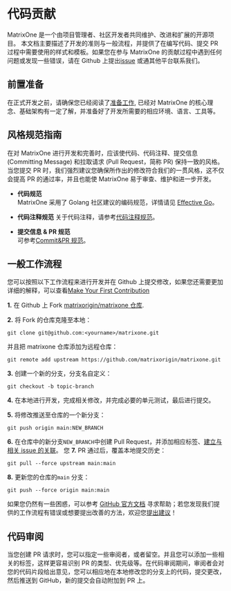# **代码贡献**

MatrixOne 是一个由项目管理者、社区开发者共同维护、改进和扩展的开源项目。
本文档主要描述了开发的准则与一般流程，并提供了在编写代码、提交 PR 过程中需要使用的样式和模板。如果您在参与 MatrixOne 的贡献过程中遇到任何问题或发现一些错误，请在 Github 上提出[issue](https://github.com/matrixorigin/matrixone/issues) 或通其他平台联系我们。

## **前置准备**

在正式开发之前，请确保您已经阅读了[准备工作](preparation.md), 已经对 MatrixOne 的核心理念、基础架构有一定了解，并准备好了开发所需要的相应环境、语言、工具等。

## **风格规范指南** <a name="get-familiar-with-style"></a>

在对 MatrixOne 进行开发和完善时，应该使代码、代码注释、提交信息 (Committing Message) 和拉取请求 (Pull Request，简称 PR) 保持一致的风格。当您提交 PR 时，我们强烈建议您确保所作出的修改符合我们的一贯风格，这不仅会提高 PR 的通过率，并且也能使 MatrixOne 易于审查、维护和进一步开发。

* **代码规范**  
MatrixOne 采用了 Golang 社区建议的编码规范，详情请见 [Effective Go](https://go.dev/doc/effective_go)。

* **代码注释规范**
关于代码注释，请参考[代码注释规范](../Code-Style/code-comment-style.md)。

* **提交信息 & PR 规范**  
可参考[Commit&PR 规范](../Code-Style/code-comment-style.md)。

## **一般工作流程<c name="workflow"></c>**

您可以按照以下工作流程来进行开发并在 Github 上提交修改，如果您还需要更加详细的解释，可以查看[Make Your First Contribution](../make-your-first-contribution.md)

**1.** 在 Github 上 Fork [matrixorigin/matrixone 仓库](https://github.com/matrixorigin/matrixone).

**2.** 将 Fork 的仓库克隆至本地： 

```
git clone git@github.com:<yourname>/matrixone.git
```    

并且把 matrixone 仓库添加为远程仓库： 

```
git remote add upstream https://github.com/matrixorigin/matrixone.git
```  

**3.** 创建一个新的分支，分支名自定义：

```
git checkout -b topic-branch
``` 

**4.** 在本地进行开发，完成相关修改，并完成必要的单元测试，最后进行提交。 

**5.** 将修改推送至仓库的一个新分支：

```
git push origin main:NEW_BRANCH
```  

**6.** 在仓库中的新分支`NEW_BRANCH`中创建 Pull Request，并添加相应标签、[建立与相关 issue 的关联](https://docs.github.com/en/issues/tracking-your-work-with-issues/linking-a-pull-request-to-an-issue)。
您
**7.** PR 通过后，覆盖本地提交历史：

```
git pull --force upstream main:main
```  

**8.** 更新您的仓库的`main` 分支：

```
git push --force origin main:main
```

如果您仍然有一些困惑，可以参考 [GitHub 官方文档](https://docs.github.com/en) 寻求帮助；若您发现我们提供的工作流程有错误或想要提出改善的方法，欢迎您[提出建议](https://github.com/matrixorigin/matrixone/issues/new/choose)！

## **代码审阅**

当您创建 PR 请求时，您可以指定一些审阅者，或者留空。并且您可以添加一些相关的标签，这样更容易识别 PR 的类型、优先级等。在代码审阅期间，审阅者会对您的代码片段给出意见，您可以相应地在本地修改您的分支上的代码，提交更改，然后推送到 GitHub，新的提交会自动附加到 PR 上。
